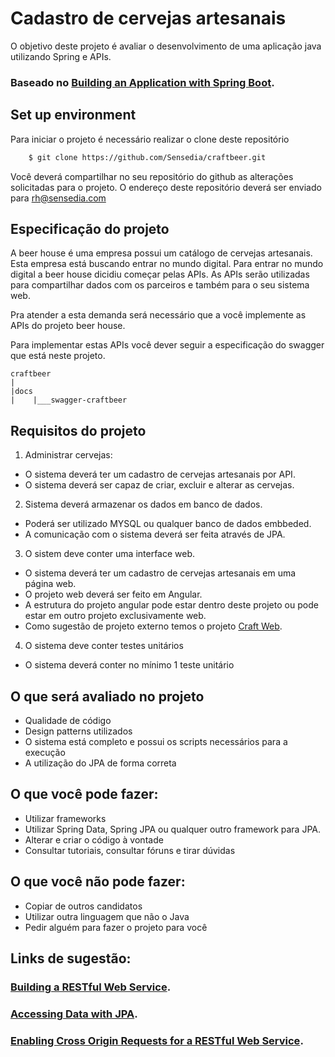 # Cadastro de cervejas artesanais

O objetivo deste projeto é avaliar o desenvolvimento de uma aplicação java utilizando Spring e APIs.

### Baseado no [Building an Application with Spring Boot](https://spring.io/guides/gs/spring-boot/).


## Set up environment

Para iniciar o projeto é necessário realizar o clone deste repositório

```bash
    $ git clone https://github.com/Sensedia/craftbeer.git
```

Você deverá compartilhar no seu repositório do github as alterações solicitadas para o projeto. 
O endereço deste repositório deverá ser enviado para rh@sensedia.com

## Especificação do projeto

A beer house é uma empresa possui um catálogo de cervejas artesanais. Esta empresa está buscando entrar no mundo digital.
Para entrar no mundo digital a beer house dicidiu começar pelas APIs. As APIs serão utilizadas para compartilhar dados com os parceiros e também para o seu sistema web.

Pra atender a esta demanda será necessário que a você implemente as APIs do projeto beer house.

Para implementar estas APIs você dever seguir a especificação do swagger que está neste projeto.

    craftbeer
    |
    |docs
    |    |___swagger-craftbeer


## Requisitos do projeto

1. Administrar cervejas: 

- O sistema deverá ter um cadastro de cervejas artesanais por API.<br/>
- O sistema deverá ser capaz de criar, excluir e alterar as cervejas.
   
   
2. Sistema deverá armazenar os dados em banco de dados. 
 
- Poderá ser utilizado MYSQL ou qualquer banco de dados embbeded.<br/>
- A comunicação com o sistema deverá ser feita através de JPA.
   
3. O sistem deve conter uma interface web.
   
- O sistema deverá  ter um cadastro de cervejas artesanais em uma página web.<br/>
- O projeto web deverá ser feito em Angular.<br/>
- A estrutura do projeto angular pode estar dentro deste projeto ou pode estar em outro projeto exclusivamente web.<br/>
- Como sugestão de projeto externo temos o projeto [Craft Web](https://github.com/Sensedia/craftbeerweb).

4. O sistema deve conter testes unitários

- O sistema deverá conter no mínimo 1 teste unitário

## O que será avaliado no projeto

- Qualidade de código
- Design patterns utilizados
- O sistema está completo e possui os scripts necessários para a execução
- A utilização do JPA de forma correta

## O que você pode fazer:

- Utilizar frameworks
- Utilizar Spring Data, Spring JPA ou qualquer outro framework para JPA.
- Alterar e criar o código à vontade
- Consultar tutoriais, consultar fóruns e tirar dúvidas

## O que você não pode fazer:

- Copiar de outros candidatos
- Utilizar outra linguagem que não o Java
- Pedir alguém para fazer o projeto para você

## Links de sugestão:

### [Building a RESTful Web Service](https://spring.io/guides/gs/rest-service/).
### [Accessing Data with JPA](https://spring.io/guides/gs/accessing-data-jpa/).
### [Enabling Cross Origin Requests for a RESTful Web Service](https://spring.io/guides/gs/rest-service-cors/).
